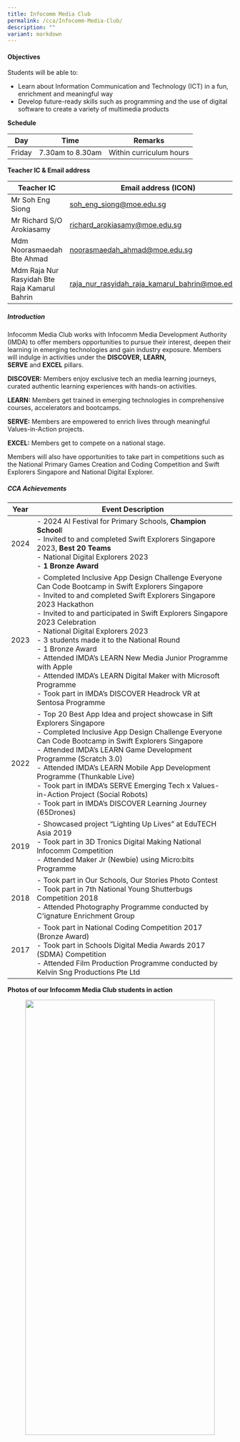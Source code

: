 ```yaml
---
title: Infocomm Media Club
permalink: /cca/Infocomm-Media-Club/
description: ""
variant: markdown
---
```

#### **Objectives**

  
Students will be able to:  
  

*   Learn about Information Communication and Technology (ICT) in a fun, enrichment and meaningful way
*   Develop future-ready skills such as programming and the use of digital software to create a variety of multimedia products

  

**Schedule**

  

| Day | Time | Remarks |
| --- | --- | --- |
| Friday | 7.30am to 8.30am | Within curriculum hours |

  

**Teacher IC &amp; Email address**

  

| Teacher IC | Email address (ICON) |
| --- | --- |
| Mr Soh Eng Siong | soh_eng_siong@moe.edu.sg |
| Mr Richard S/O Arokiasamy | richard_arokiasamy@moe.edu.sg |
| Mdm Noorasmaedah Bte Ahmad | noorasmaedah_ahmad@moe.edu.sg |
| Mdm Raja Nur Rasyidah Bte Raja Kamarul Bahrin | raja_nur_rasyidah_raja_kamarul_bahrin@moe.edu.sg |

##### **Introduction**

Infocomm Media Club works with Infocomm Media Development Authority (IMDA) to offer members opportunities to pursue their interest, deepen their learning in emerging technologies and gain industry exposure. Members will indulge in activities under the&nbsp;**DISCOVER,**&nbsp;**LEARN, SERVE**&nbsp;and&nbsp;**EXCEL**&nbsp;pillars.

  

**DISCOVER:**&nbsp;Members enjoy exclusive tech an media learning journeys, curated authentic learning experiences with hands-on activities.

  

**LEARN:**&nbsp;Members get trained in emerging technologies in comprehensive courses, accelerators and bootcamps.

  

**SERVE:**&nbsp;Members are empowered to enrich lives through meaningful Values-in-Action projects.

  

**EXCEL:**&nbsp;Members get to compete on a national stage.

  

Members will also have opportunities to take part in competitions such as the National Primary Games Creation and Coding Competition and Swift Explorers Singapore and National Digital Explorer.

  

##### **CCA Achievements**



| Year | Event Description | 
| -------- | -------- | 
| 2024     | - 2024 AI Festival for Primary Schools, **Champion School**l  <br> - Invited to and completed Swift Explorers Singapore 2023, **Best 20 Teams** <br> - National Digital Explorers 2023   <br> - **1 Bronze Award** <br> 
| 2023     | - Completed Inclusive App Design Challenge Everyone Can Code Bootcamp in Swift Explorers Singapore  <br> - Invited to and completed Swift Explorers Singapore 2023 Hackathon <br> - Invited to and participated in Swift Explorers Singapore 2023 Celebration  <br> - National Digital Explorers 2023   <br> - 3 students made it to the National Round <br> - 1 Bronze Award <br> - Attended IMDA’s LEARN New Media Junior  Programme with Apple  <br> - Attended IMDA’s LEARN Digital Maker with Microsoft Programme  <br> - Took part in IMDA’s DISCOVER Headrock VR at Sentosa Programme    |
| 2022     | - Top 20 Best App Idea and project showcase in Sift Explorers Singapore <br> - Completed Inclusive App Design Challenge Everyone Can Code Bootcamp in Swift Explorers Singapore <br> - Attended IMDA’s LEARN Game Development Programme (Scratch 3.0) <br> - Attended IMDA’s LEARN Mobile App Development Programme  (Thunkable Live) <br> - Took part in IMDA’s SERVE Emerging Tech x Values-in-Action Project (Social Robots) <br> - Took part in IMDA’s DISCOVER Learning Journey (65Drones)    |
| 2019     | - Showcased project “Lighting Up Lives” at EduTECH Asia 2019 <br> - Took part in 3D Tronics Digital Making National Infocomm Competition <br> - Attended Maker Jr (Newbie) using Micro:bits Programme     | 
| 2018     | - Took part in Our Schools, Our Stories Photo Contest <br> - Took part in 7th National Young Shutterbugs Competition 2018 <br> - Attended Photography Programme conducted by  C'ignature Enrichment Group     |
| 2017     | - Took part in National Coding Competition 2017 (Bronze Award) <br> - Took part in Schools Digital Media Awards 2017 (SDMA) Competition <br> - Attended Film Production Programme conducted by Kelvin Sng Productions Pte Ltd     | 


**Photos of our Infocomm Media Club students in action**

<figure>

<img style="width:100%;height:50%" src="/images/Our%20Curriculum/Departments/CCA/Infocomm%20Media%20Club/infocomm_drone_2.jpg">
<br>
<img style="width:100%;height:50%" src="/images/Our%20Curriculum/Departments/CCA/Infocomm%20Media%20Club/infocomm_drone_3.jpg">
<br>	
<img style="width:100%;height:50%" src="/images/Our%20Curriculum/Departments/CCA/Infocomm%20Media%20Club/infocomm_3.png">
<br>	
<img style="width:100%;height:50%" src="/images/Our%20Curriculum/Departments/CCA/Infocomm%20Media%20Club/infocomm_4.png">
<img style="width:100%;height:50%" src="/images/Our%20Curriculum/Departments/CCA/Infocomm%20Media%20Club/infocomm_2024-1.jpg">


	
<figcaption> <strong> Students presenting their projects in the IMDAs LEARN Immersive New Media Junior Programme with Apple and Digital Maker with Microsoft Programme. </strong> </figcaption>

</figure>

<figure>

<img style="width:100%;height:50%" src="/images/Our%20Curriculum/Departments/CCA/Infocomm%20Media%20Club/infocomm_2024-2.jpg">

<figcaption> <strong> Students trying out the VR stations in IMDA's DISCOVER Headrock VR at Sentosa learning journey.   </strong> </figcaption>

</figure>


<figure>

<img style="width:100%;height:50%" src="/images/Our%20Curriculum/Departments/CCA/Infocomm%20Media%20Club/infocomm_2024-3.jpg">

<figcaption> <strong> Students at the Swift Explorers Singapore 2023 Celebration Swift Explorers Singapore Graduation Ceremony Showcase. </strong> </figcaption>

</figure>


<figure>

<img style="width:100%;height:50%" src="/images/Our%20Curriculum/Departments/CCA/Infocomm%20Media%20Club/infocomm_2024-4.jpg">

<figcaption> <strong> Students at the National Digital Explorers 2023 National Round. </strong> </figcaption>

</figure>
